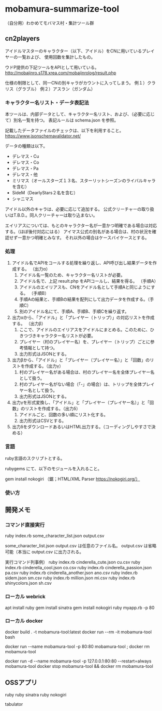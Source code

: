 # mobamura-summarize-tool
（自分用）わかめてモバマス村・集計ツール群

## cn2players

アイドルマスターのキャラクター（以下、アイドル）をCNに用いているプレイヤーの一覧および、
使用回数を集計したもの。

ウドP提供の下記ツールをAPIとして用いている。
http://mobajinro.s178.xrea.com/mobajinrolog/result.php

仕様の制限として、同一CNの別キャラがカウントに入ってしまう。
例１）クラリス（グラブル）
例２）アスラン（ガンダム）

### キャラクター名リスト・データ表記法

本ツールは、内部データとして、キャラクター名リスト、および、（必要に応じて）別名一覧を持つ。
表記ルールは schema.json を参照。

記載したデータファイルのチェックは、以下を利用すること。
https://www.jsonschemavalidator.net/

データの種類は以下。

* デレマス・Cu
* デレマス・Co
* デレマス・Pa
* デレマス・他
* ミリマス（オールスターズ１３名、スターリットシーズンのライバルキャラを含む）
* SideM（DearlyStars２名を含む）
* シャニマス

アイドル以外のキャラは、必要に応じて追加する。
公式クリーチャーの取り扱いはT.B.D.。同人クリーチャーは取り込まない。

エイリアスについては、もとのキャラクター名が一意かつ明確である場合は対応する。（ほぼ後付対応にはる）
アイマス公式の別名がある場合は、村の状況を確認せず一意かつ明確とみなす。
それ以外の場合はケースバイケースとする。

### 処理

1. アイドル名でAPIをコールする処理を繰り返し、API呼び出し結果データを作成する。 （出力α）
   1. アイドル名一覧のため、キャラクター名リストが必要。
   1. アイドル名で、上記 result.php をAPIコールし、結果を得る。 （手順A）
   1. アイドルのエイリアスも、CNをアイドル名として手順Aと同じようにする。 （手順B）
   1. 手順Aの結果と、手順Bの結果を配列にして出力データを作成する。（手順C）
   1. 別のアイドル名にて、手順A、手順B、手順Cを繰り返す。
1. 出力αから、「アイドル」と「プレイヤー（トリップ）」の対応リストを作成する。 （出力β）
   1. ここで、アイドルのエイリアスをアイドルにまとめる。このために、ひきつづきキャラクター名リストが必要。
   1. プレイヤー（村のプレイヤー名）を、プレイヤー（トリップ）ごとに参考情報として持つ。
   1. 出力形式はJSONとする。
1. 出力βから、「アイドル」と「プレイヤー（プレイヤー名）」と「回数」のリストを作成する。（出力γ）
   1. 村のプレイヤー名がある場合は、村のプレイヤー名を全体プレイヤー名として扱う。
   1. 村のプレイヤー名がない場合（「-」の場合）は、トリップを全体プレイヤー名として扱う。
   1. 出力形式はJSONとする。
1. 出力γを形式変換し、「アイドル」と「プレイヤー（プレイヤー名）」と「回数」のリストを作成する。（出力δ）
   1. アイドルごと、回数の多い順にリスト化する。
   1. 出力形式はCSVとする。
1. 出力δをダウンロードあるいはHTML出力する。（コーディングしやすさで決める）

### 言語

ruby言語のスクリプトとする。

rubygems にて、以下のモジュールを入れること。

gem install nokogiri （鋸；HTML/XML Parser https://nokogiri.org/）

### 使い方

## 開発メモ

### コマンド直接実行

ruby index.rb some_character_list.json output.csv

some_character_list.json output.csv は任意のファイル名。
output.csv は省略可能（本当に output.csv に出力される。

実行コマンド列事例）
ruby index.rb cinderella_cute.json cu.csv
ruby index.rb cinderella_cool.json co.csv
ruby index.rb cinderella_passion.json pa.csv
ruby index.rb cinderella_another.json ano.csv
ruby index.rb sidem.json sm.csv
ruby index.rb million.json mi.csv
ruby index.rb shinycolors.json sh.csv

### ローカル webrick

apt install ruby
gem install sinatra
gem install nokogiri
ruby myapp.rb -p 80

### ローカル docker

docker build . -t mobamura-tool:latest
docker run --rm -it mobamura-tool bash

docker run --name mobamura-tool -p 80:80 mobamura-tool ; docker rm mobamura-tool

docker run -d --name mobamura-tool -p 127.0.0.1:80:80 --restart=always mobamura-tool
docker stop mobamura-tool && docker rm mobamura-tool

## OSSアプリ

ruby
ruby sinatra
ruby nokogiri

tabulator
